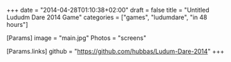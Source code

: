 +++
date = "2014-04-28T01:10:38+02:00"
draft = false
title = "Untitled Lududm Dare 2014 Game"
categories = ["games", "ludumdare", "in 48 hours"]

[Params]
image = "main.jpg"
Photos = "screens"

[Params.links]
github = "https://github.com/hubbas/Ludum-Dare-2014"
+++
